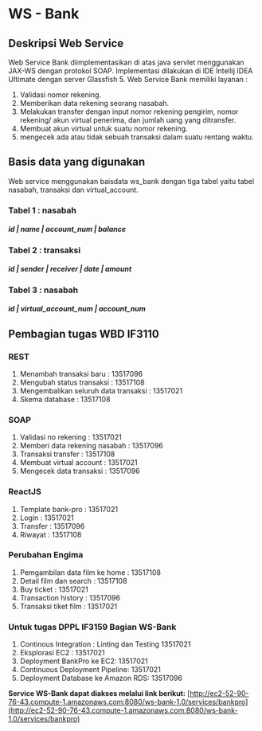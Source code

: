 # WS - Bank

## Deskripsi Web Service
Web Service Bank diimplementasikan di atas java servlet menggunakan JAX-WS dengan protokol SOAP. Implementasi dilakukan di IDE Intellij IDEA Ultimate dengan server Glassfish 5.
Web Service Bank memiliki layanan :
1. Validasi nomor rekening.
2. Memberikan data rekening seorang nasabah.
3. Melakukan transfer dengan input nomor rekening pengirim, nomor rekening/ akun virtual penerima, dan jumlah uang yang ditransfer.
4. Membuat akun virtual untuk suatu nomor rekening.
5. mengecek ada atau tidak sebuah transaksi dalam suatu rentang waktu. 


## Basis data yang digunakan
Web service menggunakan baisdata ws_bank dengan tiga tabel yaitu tabel nasabah, transaksi dan virtual_account.

### Tabel 1 : nasabah
##### id | name | account_num | balance

### Tabel 2 : transaksi
##### id | sender | receiver | date | amount 

### Tabel 3 : nasabah
##### id | virtual_account_num | account_num



## Pembagian tugas WBD IF3110
### REST
1. Menambah transaksi baru : 13517096
2. Mengubah status transaksi : 13517108
3. Mengembalikan seluruh data transaksi : 13517021
4. Skema database : 13517108

### SOAP
1. Validasi no rekening : 13517021
2. Memberi data rekening nasabah : 13517096
3. Transaksi transfer : 13517108
4. Membuat virtual account : 13517021
5. Mengecek data transaksi : 13517096

### ReactJS
1. Template bank-pro : 13517021
2. Login : 13517021
3. Transfer : 13517096
4. Riwayat : 13517108

### Perubahan Engima
1. Pemgambilan data film ke home : 13517108
2. Detail film dan search : 13517108
3. Buy ticket : 13517021
4. Transaction history : 13517096
5. Transaksi tiket film : 13517021


### Untuk tugas DPPL IF3159 Bagian WS-Bank
1. Continous Integration : Linting dan Testing 13517021
2. Eksplorasi EC2 : 13517021
3. Deployment BankPro ke EC2: 13517021
4. Continuous Deployment Pipeline: 13517021
5. Deployment Database ke Amazon RDS: 13517096


__Service WS-Bank dapat diakses melalui link berikut:__
[http://ec2-52-90-76-43.compute-1.amazonaws.com:8080/ws-bank-1.0/services/bankpro](http://ec2-52-90-76-43.compute-1.amazonaws.com:8080/ws-bank-1.0/services/bankpro)
